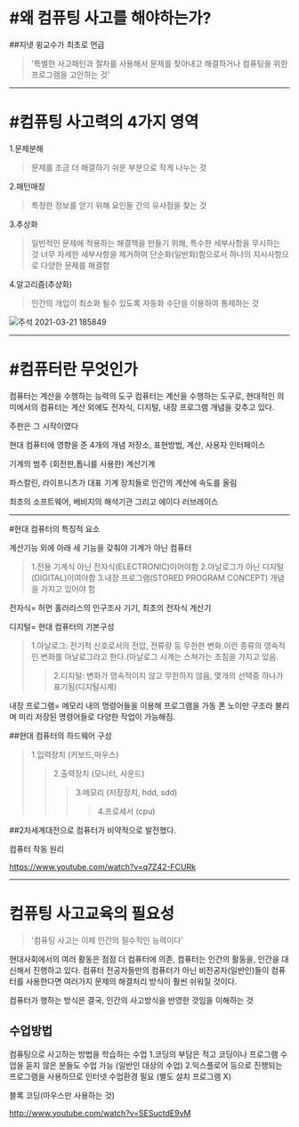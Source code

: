 #왜 컴퓨팅 사고를 해야하는가?
==========




##지넷 윙교수가 최초로 언급
>'특별한 사고패턴과 절차를 사용해서 문제를 찾아내고 해결하거나 컴퓨팅을 위한 프로그램을 고안하는 것'


---




#컴퓨팅 사고력의 4가지 영역
=========



1.문제분해



>문제를 조금 더 해결하기 쉬운 부분으로 작게 나누는 것



2.패턴매칭



>특정한 정보를 얻기 위해 요인들 간의 유사점을 찾는 것



3.추상화



>일반적인 문제에 적용하는 해결책을 만들기 위해, 특수한 세부사항을 무시하는 것
너무 자세한 세부사항을 제거하여 단순화(일반화)함으로서 하나의 지시사항으로 다양한 문제를 해결함



4.알고리즘(추상화)



>인간의 개입이 최소화 될수 있도록 자동화 수단을 이용하여 통제하는 것



![주석 2021-03-21 185849](https://user-images.githubusercontent.com/70967822/111900798-dbe6a800-8a77-11eb-96df-a6f279fa9293.png)

---



#컴퓨터란 무엇인가
==============





컴퓨터는 계산을 수행하는 능력의 도구
컴퓨터는 계산을 수행하는 도구로, 현대적인 의미에서의 컴퓨터는 계산 외에도 전자식, 디지털, 내장 프로그램 개념을 갖추고 있다.

주판은 그 시작이였다


현대 컴퓨터에 영향을 준 4개의 개념
저장소, 표현방법, 계산, 사용자 인터페이스



기계의 범주 (회전판,톱니를 사용한) 계산기계


파스칼린, 라이프니츠가 대표
기계 장치들로 인간의 계산에 속도를 올림


최초의 소프트웨어,
베비지의 해석기관 그리고 에이다 러브레이스




-------------


#현대 컴퓨터의 특징적 요소




계산기능 외에 아래 세 기능을 갖춰야 기계가 아닌 컴퓨터
>1.전용 기계식 아닌 전자식(ELECTRONIC)이어야함
>2.아날로그가 아닌 디지털(DIGITAL)이여야함
>3.내장 프로그램(STORED PROGRAM CONCEPT) 개념을 가지고 있어야 함

전자식= 허먼 홀러리스의 인구조사 기기, 최초의 전자식 계산기

디지털= 현대 컴퓨터의 기본구성

>1.아날로그: 전기적 신호로서의 전압, 전류량 등 무한한 변화.이런 종류의 영속적인 변화를 아날로그라고 한다.(아날로그 시계는 스쳐가는 초침을 가지고 있음.
>>2.디지털: 변화가 영속적이지 않고 무한하지 않음, 몇개의 선택중 하나가 표기됨(디지털시계)



내장 프로그램= 메모리 내의 명령어들을 이용해 프로그램을 가동
폰 노이만 구조라 불리며 미리 저장된 명령어들로 다양한 작업이 가능해짐.

##현대 컴퓨터의 하드웨어 구성
>1.입력장치 (키보드,마우스)
>>2.출력장치  (모니터, 사운드)
>>>3.메모리  (저장장치, hdd, sdd)
>>>>4.프로세서 (cpu)




##2차세계대전으로 컴퓨터가 비약적으로 발전했다.



컴퓨터 작동 원리

https://www.youtube.com/watch?v=q7Z42-FCURk



---



컴퓨팅 사고교육의 필요성
=========




>'컴퓨팅 사고는 이제 인간의 필수적인 능력이다'



현대사회에서의 여러 활동은 점점 더 컴퓨터에 의존, 컴퓨터는 인간의 활동을, 인간을 대신해서 진행하고 있다.
컴퓨터 전공자들만의 컴퓨터가 아닌 비전공자(일반인)들이 컴퓨터를 사용한다면 여러가지 문제의 해결처리 방식이 훨씬 쉬워질 것이다.




컴퓨터가 행하는 방식은 결국, 인간의 사고방식을 반영한 것임을 이해하는 것



수업방법
----



컴퓨팅으로 사고하는 방법을 학습하는 수업
1.코딩의 부담은 적고 코딩이나 프로그램 수업을 듣지 않은 분들도 수업 가능 (일반인 대상의 수업)
2.익스플로어 등으로 진행되는 프로그램을 사용하므로 인터넷 수업환경 필요 (별도 설치 프로그램 X)




블록 코딩(마우스만 사용하는 것)


http://www.youtube.com/watch?v=SESuctdE9vM
